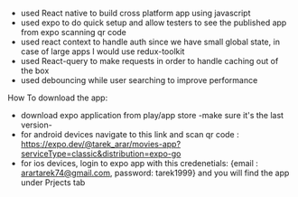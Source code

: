 - used React native to build cross platform app using javascript
- used expo to do quick setup and allow testers to see the published app from expo scanning qr code
- used react context to handle auth since we have small global state, in case of large apps I would use redux-toolkit
- used React-query to make requests in order to handle caching out of the box
- used debouncing while user searching to improve performance

How To download the app:

- download expo application from play/app store -make sure it's the last version-
- for android devices navigate to this link and scan qr code : https://expo.dev/@tarek_arar/movies-app?serviceType=classic&distribution=expo-go
- for ios devices, login to expo app with this credenetials: {email : arartarek74@gmail.com, password: tarek1999} and you will find the app under Prjects tab
